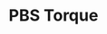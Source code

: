 ---
title: PBS Torque
layout: page
permalink: workflow-configuration/environment/pbs-torque
nav_order: 2
grand_parent: Workflow configuration
parent: Environments
---